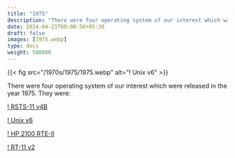 ```yaml
---
title: "1975"
description: "There were four operating system of our interest which was released in the year 1975. They were:"
date: 2024-04-21T09:08:56+05:30
draft: false
images: [1975.webp]
type: docs
weight: 500000
---
```


{{< fig src="/1970s/1975/1975.webp" alt="! Unix v6" >}}

There were four operating system of our interest which were released in the year 1975. They were:

<section class="section section-sm">
  <div class="container">
    <div class="row justify-content-center text-center">
      <div class="col-lg-5">
        <p><a class="btn btn-primary btn-md px-4 mb-1" href="rsts-11-v4b/" role="button">! RSTS-11 v4B</a></p>
      </div>
      <div class="col-lg-5">
        <p><a class="btn btn-primary btn-md px-4 mb-1" href="unix-v6/" role="button">! Unix v6</a></p>
      </div>
      <div class="col-lg-5">
        <p><a class="btn btn-primary btn-md px-4 mb-1" href="hp2100rte-ii/" role="button">! HP 2100 RTE-II</a></p>
      </div>
      <div class="col-lg-5">
        <p><a class="btn btn-primary btn-md px-4 mb-1" href="rt-11-v2/" role="button">! RT-11 v2</a></p>
      </div>
    </div>
  </div>
</section>
